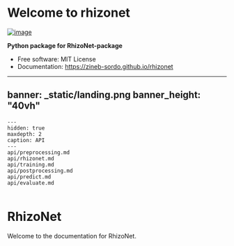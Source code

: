# Welcome to rhizonet


[![image](https://img.shields.io/pypi/v/rhizonet.svg)](https://pypi.python.org/pypi/rhizonet)


**Python package for RhizoNet-package**


-   Free software: MIT License
-   Documentation: <https://zineb-sordo.github.io/rhizonet>
    

---
banner: _static/landing.png
banner_height: "40vh"
---

```{toctree}
---
hidden: true
maxdepth: 2
caption: API
---
api/preprocessing.md
api/rhizonet.md
api/training.md
api/postprocessing.md
api/predict.md
api/evaluate.md


```

# RhizoNet

Welcome to the documentation for RhizoNet.